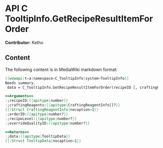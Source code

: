 # API C TooltipInfo.GetRecipeResultItemForOrder

**Contributor:** Ketho

## Content

The following content is in MediaWiki markdown format:

```mediawiki
{{wowapi|t=a|namespace=C_TooltipInfo|system=TooltipInfo}}
Needs summary.
 data = C_TooltipInfo.GetRecipeResultItemForOrder(recipeID [, craftingReagents [, orderID [, recipeLevel [, overrideQualityID]]]])

==Arguments==
:;recipeID:{{apitype|number}}
:;craftingReagents:{{apitype|CraftingReagentInfo[]?}}
{{:Struct CraftingReagentInfo|nocaption=1}}
:;orderID:{{apitype|number?}}
:;recipeLevel:{{apitype|number?}}
:;overrideQualityID:{{apitype|number?}}

==Returns==
:;data:{{apitype|TooltipData}}
{{:Struct TooltipData|nocaption=1}}
```